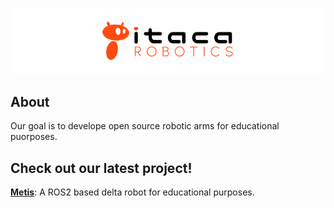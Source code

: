 ![logo](/logo/logo_1_light.png)

## About
Our goal is to develope open source robotic arms for educational puorposes.

## Check out our latest project!

**[Metis](https://github.com/itacarobotics/Metis)**:
A ROS2 based delta robot for educational purposes.
